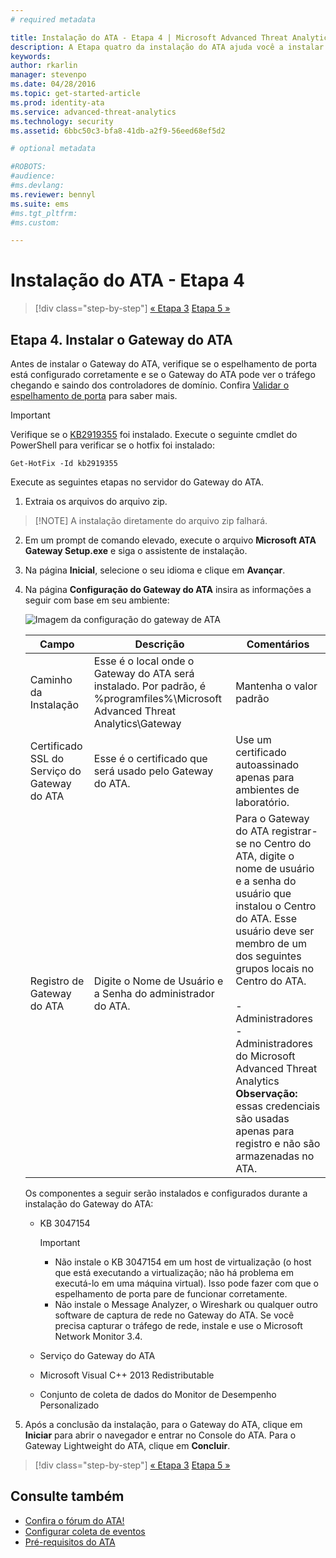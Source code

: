 ```yaml
---
# required metadata

title: Instalação do ATA - Etapa 4 | Microsoft Advanced Threat Analytics
description: A Etapa quatro da instalação do ATA ajuda você a instalar o Gateway do ATA.
keywords:
author: rkarlin
manager: stevenpo
ms.date: 04/28/2016
ms.topic: get-started-article
ms.prod: identity-ata
ms.service: advanced-threat-analytics
ms.technology: security
ms.assetid: 6bbc50c3-bfa8-41db-a2f9-56eed68ef5d2

# optional metadata

#ROBOTS:
#audience:
#ms.devlang:
ms.reviewer: bennyl
ms.suite: ems
#ms.tgt_pltfrm:
#ms.custom:

---
```


# Instalação do ATA - Etapa 4

>[!div class="step-by-step"]
[« Etapa 3](install-ata-step3.md)
[Etapa 5 »](install-ata-step5.md)

## Etapa 4. Instalar o Gateway do ATA

Antes de instalar o Gateway do ATA, verifique se o espelhamento de porta está configurado corretamente e se o Gateway do ATA pode ver o tráfego chegando e saindo dos controladores de domínio. Confira [Validar o espelhamento de porta](validate-port-mirroring.md) para saber mais.


> [!IMPORTANT]
> Verifique se o [KB2919355](http://support.microsoft.com/kb/2919355/) foi instalado.  Execute o seguinte cmdlet do PowerShell para verificar se o hotfix foi instalado:
>
> `Get-HotFix -Id kb2919355`

Execute as seguintes etapas no servidor do Gateway do ATA.

1.  Extraia os arquivos do arquivo zip. 
> [!NOTE] A instalação diretamente do arquivo zip falhará.

2.  Em um prompt de comando elevado, execute o arquivo **Microsoft ATA Gateway Setup.exe** e siga o assistente de instalação.

3.  Na página **Inicial**, selecione o seu idioma e clique em **Avançar**.

4.  Na página **Configuração do Gateway do ATA** insira as informações a seguir com base em seu ambiente:

    ![Imagem da configuração do gateway de ATA](media/ATA-Gateway-Configuration.JPG)

    |Campo|Descrição|Comentários|
    |---------|---------------|------------|
    |Caminho da Instalação|Esse é o local onde o Gateway do ATA será instalado. Por padrão, é %programfiles%\Microsoft Advanced Threat Analytics\Gateway|Mantenha o valor padrão|
    |Certificado SSL do Serviço do Gateway do ATA|Esse é o certificado que será usado pelo Gateway do ATA.|Use um certificado autoassinado apenas para ambientes de laboratório.|
    |Registro de Gateway do ATA|Digite o Nome de Usuário e a Senha do administrador do ATA.|Para o Gateway do ATA registrar-se no Centro do ATA, digite o nome de usuário e a senha do usuário que instalou o Centro do ATA. Esse usuário deve ser membro de um dos seguintes grupos locais no Centro do ATA.<br /><br />-   Administradores<br />-   Administradores do Microsoft Advanced Threat Analytics **Observação:** essas credenciais são usadas apenas para registro e não são armazenadas no ATA.|
    Os componentes a seguir serão instalados e configurados durante a instalação do Gateway do ATA:

    -   KB 3047154

        > [!IMPORTANT]
        > -   Não instale o KB 3047154 em um host de virtualização (o host que está executando a virtualização; não há problema em executá-lo em uma máquina virtual). Isso pode fazer com que o espelhamento de porta pare de funcionar corretamente. 
        > -   Não instale o Message Analyzer, o Wireshark ou qualquer outro software de captura de rede no Gateway do ATA. Se você precisa capturar o tráfego de rede, instale e use o Microsoft Network Monitor 3.4.

    -   Serviço do Gateway do ATA

    -   Microsoft Visual C++ 2013 Redistributable

    -   Conjunto de coleta de dados do Monitor de Desempenho Personalizado

5.  Após a conclusão da instalação, para o Gateway do ATA, clique em **Iniciar** para abrir o navegador e entrar no Console do ATA. Para o Gateway Lightweight do ATA, clique em **Concluir**.


>[!div class="step-by-step"]
[« Etapa 3](install-ata-step3.md)
[Etapa 5 »](install-ata-step5.md)

## Consulte também

- [Confira o fórum do ATA!](https://social.technet.microsoft.com/Forums/security/en-US/home?forum=mata)
- [Configurar coleta de eventos](configure-event-collection.md)
- [Pré-requisitos do ATA](/advanced-threat-analytics/plan-design/ata-prerequisites)



<!--HONumber=May16_HO1-->


